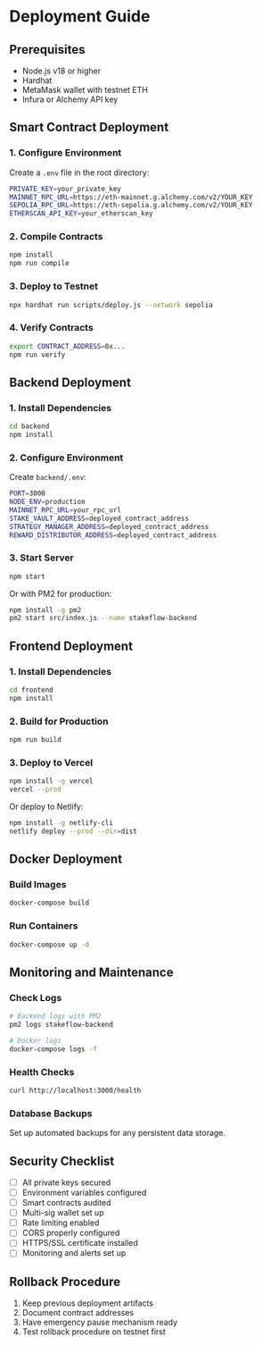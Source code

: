 # Deployment Guide

## Prerequisites

- Node.js v18 or higher
- Hardhat
- MetaMask wallet with testnet ETH
- Infura or Alchemy API key

## Smart Contract Deployment

### 1. Configure Environment

Create a `.env` file in the root directory:

```bash
PRIVATE_KEY=your_private_key
MAINNET_RPC_URL=https://eth-mainnet.g.alchemy.com/v2/YOUR_KEY
SEPOLIA_RPC_URL=https://eth-sepolia.g.alchemy.com/v2/YOUR_KEY
ETHERSCAN_API_KEY=your_etherscan_key
```

### 2. Compile Contracts

```bash
npm install
npm run compile
```

### 3. Deploy to Testnet

```bash
npx hardhat run scripts/deploy.js --network sepolia
```

### 4. Verify Contracts

```bash
export CONTRACT_ADDRESS=0x...
npm run verify
```

## Backend Deployment

### 1. Install Dependencies

```bash
cd backend
npm install
```

### 2. Configure Environment

Create `backend/.env`:

```bash
PORT=3000
NODE_ENV=production
MAINNET_RPC_URL=your_rpc_url
STAKE_VAULT_ADDRESS=deployed_contract_address
STRATEGY_MANAGER_ADDRESS=deployed_contract_address
REWARD_DISTRIBUTOR_ADDRESS=deployed_contract_address
```

### 3. Start Server

```bash
npm start
```

Or with PM2 for production:

```bash
npm install -g pm2
pm2 start src/index.js --name stakeflow-backend
```

## Frontend Deployment

### 1. Install Dependencies

```bash
cd frontend
npm install
```

### 2. Build for Production

```bash
npm run build
```

### 3. Deploy to Vercel

```bash
npm install -g vercel
vercel --prod
```

Or deploy to Netlify:

```bash
npm install -g netlify-cli
netlify deploy --prod --dir=dist
```

## Docker Deployment

### Build Images

```bash
docker-compose build
```

### Run Containers

```bash
docker-compose up -d
```

## Monitoring and Maintenance

### Check Logs

```bash
# Backend logs with PM2
pm2 logs stakeflow-backend

# Docker logs
docker-compose logs -f
```

### Health Checks

```bash
curl http://localhost:3000/health
```

### Database Backups

Set up automated backups for any persistent data storage.

## Security Checklist

- [ ] All private keys secured
- [ ] Environment variables configured
- [ ] Smart contracts audited
- [ ] Multi-sig wallet set up
- [ ] Rate limiting enabled
- [ ] CORS properly configured
- [ ] HTTPS/SSL certificate installed
- [ ] Monitoring and alerts set up

## Rollback Procedure

1. Keep previous deployment artifacts
2. Document contract addresses
3. Have emergency pause mechanism ready
4. Test rollback procedure on testnet first

